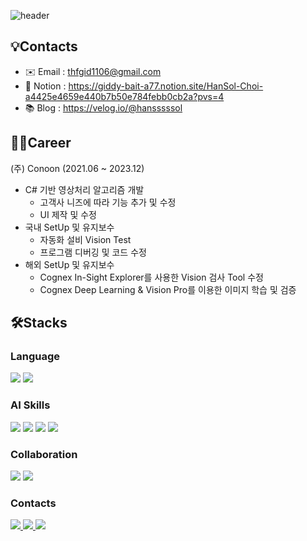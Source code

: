 ![header](https://capsule-render.vercel.app/api?type=waving&color=AADAB6&height=230&section=header&text=ChoiHanSol&fontColor=FFFFFF&fontSize=80)

## 💡Contacts
- ✉️ Email : thfgid1106@gmail.com
- 📕 Notion : https://giddy-bait-a77.notion.site/HanSol-Choi-a4425e4659e440b7b50e784febb0cb2a?pvs=4
- 📚 Blog : https://velog.io/@hansssssol

## 👩‍💼Career
(주) Conoon (2021.06 ~ 2023.12)
- C# 기반 영상처리 알고리즘 개발
    - 고객사 니즈에 따라 기능 추가 및 수정
    - UI 제작 및 수정
- 국내 SetUp 및 유지보수
    - 자동화 설비 Vision Test
    - 프로그램 디버깅 및 코드 수정
- 해외 SetUp 및 유지보수
    - Cognex In-Sight Explorer를 사용한 Vision 검사 Tool 수정
    - Cognex Deep Learning & Vision Pro를 이용한 이미지 학습 및 검증

## 🛠️Stacks
### Language
<img src="https://img.shields.io/badge/Python-3776AB?style=for-the-badge&logo=Python&logoColor=white">  <img src="https://img.shields.io/badge/C%23-512BD4?style=for-the-badge&logo=csharp&logoColor=white">
### AI Skills
<img src="https://img.shields.io/badge/pandas-150458?style=for-the-badge&logo=pandas&logoColor=black"> <img src="https://img.shields.io/badge/numpy-013243?style=for-the-badge&logo=numpy&logoColor=black"> <img src="https://img.shields.io/badge/PyTorch-EE4C2C?style=for-the-badge&logo=PyTorch&logoColor=white"> <img src="https://img.shields.io/badge/TensorFlow-FF6F00?style=for-the-badge&logo=TensorFlow&logoColor=white"> 
### Collaboration
<img src="https://img.shields.io/badge/git-F05032?style=for-the-badge&logo=git&logoColor=white"> <img src="https://img.shields.io/badge/github-181717?style=for-the-badge&logo=github&logoColor=white"> 

### Contacts
<a href="thfgid1106@gmail.com"><img src="https://img.shields.io/badge/gmail-EA4335?style=for-the-badge&logo=gmail&logoColor=white"> <a href="https://giddy-bait-a77.notion.site/HanSol-Choi-a4425e4659e440b7b50e784febb0cb2a?pvs=4"><img src="https://img.shields.io/badge/notion-000000?style=for-the-badge&logo=notion&logoColor=white"> <a href="https://velog.io/@hansssssol"><img src="https://img.shields.io/badge/velog-20C997?style=for-the-badge&logo=velog&logoColor=white">

<a href="mailto:thfgid1106@gmail.com" target="_blank">
